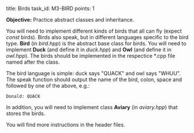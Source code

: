 title: Birds
task_id: M3-BIRD
points: 1


**Objective:** Practice abstract classes and inheritance.

You will need to implement different kinds of birds that all can fly
(expect *const* birds). Birds also speak, but in different languages
specific to the bird type. **Bird** (in *bird.hpp*) is the abstract
base class for birds. You will need to implement **Duck** (and define
it in *duck.hpp*) and **Owl** (and define it in *owl.hpp*). The birds
should be implemented in the respectice *.cpp file named after the
class.

The bird language is simple: duck says "QUACK" and owl says
"WHUU". The speak function should output the name of the bird, colon,
space and followed by one of the above, e.g.:

`Donald: QUACK`
 
In addition, you will need to implement class **Aviary** (in
*aviary.hpp*) that stores the birds.

You will find more instructions in the header files.
